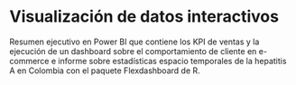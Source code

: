 # Visualización de datos interactivos
 Resumen ejecutivo en Power BI que contiene los KPI de ventas y la ejecución de un dashboard sobre el comportamiento de cliente en e-commerce e informe sobre estadísticas espacio temporales de la hepatitis A en Colombia con el paquete Flexdashboard de R.
